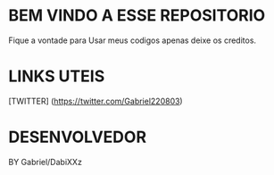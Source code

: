 # BEM VINDO A ESSE REPOSITORIO 
  Fique a vontade para Usar meus codigos apenas deixe os creditos.
 
# LINKS UTEIS
[TWITTER] (https://twitter.com/Gabriel220803)

# DESENVOLVEDOR 
  BY  Gabriel/DabiXXz
